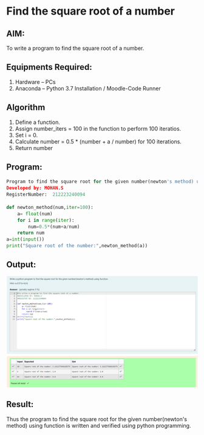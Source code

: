# Find the square root of a number

## AIM:
To write a program to find the square root of a number.

## Equipments Required:
1. Hardware – PCs
2. Anaconda – Python 3.7 Installation / Moodle-Code Runner

## Algorithm
1. Define a function.
2. Assign number_iters = 100 in the function to perform 100 iteratios.
3. Set i = 0.
4. Calculate  number = 0.5 * (number + a / number) for 100 iterations.
5. Return number

## Program:
```python
Program to find the square root for the given number(newton's method) using function.
Developed by: MOHAN.S
RegisterNumber:  212223240094

def newton_method(num,iter=100):
    a= float(num)
    for i in range(iter):
        num=0.5*(num+a/num)
    return num
a=int(input())
print("Square root of the number:",newton_method(a))
```

## Output:

![alt text](<Screenshot 2024-04-09 093317.png>)


## Result:
Thus the program to find the square root for the given number(newton's method) using function is written and verified using python programming.

